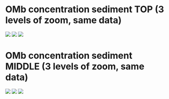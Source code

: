 # OMb concentration sediment TOP (3 levels of zoom, same data) 

![](figures/OMbsedtop.png) 
![](figures/OMbsedtopzoomed1.png) 
![](figures/OMbsedtopzoomed2.png) 

# OMb concentration sediment MIDDLE (3 levels of zoom, same data) 

![](figures/OMbsedmid.png) 
![](figures/OMbsedmidzoomed1.png) 
![](figures/OMbsedmidzoomed2.png)
